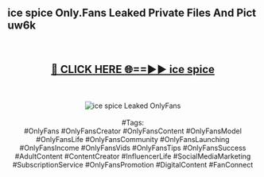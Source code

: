 <h2>ice spice Only.Fans Leaked Private Files And Pict uw6k</h2>
<br>
<div align="center">
<h2><a href="https://mediafiles.top/ice_spice" rel="nofollow">🔴 CLICK HERE 🌐==►► ice spice</a></h2>
<br>
<br>
<a href="https://mediafiles.top/ice_spice" rel="nofollow" data-target="animated-image.originalLink"><img src="https://i.ibb.co.com/WyWwxjT/player-gif2.gif" alt="ice spice Leaked OnlyFans" style="max-width: 100%; display: inline-block;" data-target="animated-image.originalImage"></a>
<br><br>
#Tags:
<br>
#OnlyFans #OnlyFansCreator #OnlyFansContent #OnlyFansModel #OnlyFansLife #OnlyFansCommunity #OnlyFansLaunching #OnlyFansIncome #OnlyFansVids #OnlyFansTips #OnlyFansSuccess #AdultContent #ContentCreator #InfluencerLife #SocialMediaMarketing #SubscriptionService #OnlyFansPromotion #DigitalContent #FanConnect
</div>
<br>